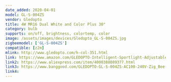 ```yaml
---
date_added: 2020-04-01
model: GL-S-004ZS
vendor: Gledopto
title: 4W MR16 Dual White and Color Plus 30°
category: bulb
supports: on/off, brightness, colortemp, color
image: /assets/images/devices/Gledopto_GL-S-004ZS.jpg
zigbeemodel: ['GL-S-004ZS']
compatible: [z2m]
mlink: http://www.gledopto.com/h-col-351.html
link: https://www.amazon.com/GLEDOPTO-Intelligent-Sportlight-Adjustable-Brightness/dp/B07T2Z2T8L
link2: https://www.aliexpress.com/item/4000388089377.html
link3: https://www.banggood.com/GLEDOPTO-GL-S-004ZS-AC100-240V-Zig_Bee-ZLL-Smart-APP-Control-WWCW-GU10-5W-LED-Spotlight-Bulb-p-1474457.html
link4: 
---
```

